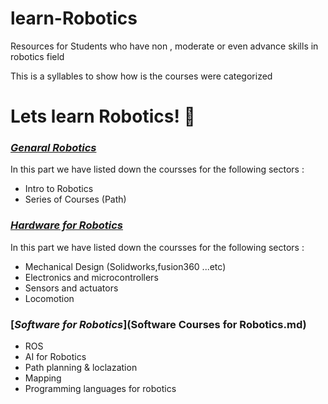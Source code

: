 # learn-Robotics
Resources  for Students who have non , moderate  or even advance skills in robotics field

This is a syllables to show how is the courses were categorized 
# Lets learn Robotics! 🐾

 ### [*Genaral Robotics*](https://github.com/kfupmRoboticsClub/learn-Robotics/blob/main/General%20Robotics%20Courses)
  In this part we have listed down the coursses for the following sectors :
  - Intro to Robotics
  - Series of Courses (Path)
  

 ### [*Hardware for Robotics*](https://github.com/kfupmRoboticsClub/learn-Robotics/blob/main/Hardware%20Courses%20for%20Robotics)
  In this part we have listed down the coursses for the following sectors :
   - Mechanical Design (Solidworks,fusion360 ...etc)
   - Electronics and microcontrollers 
   - Sensors and actuators
   - Locomotion
   
 
  
### [*Software for Robotics*](Software Courses for  Robotics.md)
 - ROS
 - AI for Robotics
 - Path planning & loclazation 
 - Mapping
 - Programming languages for robotics 
  

